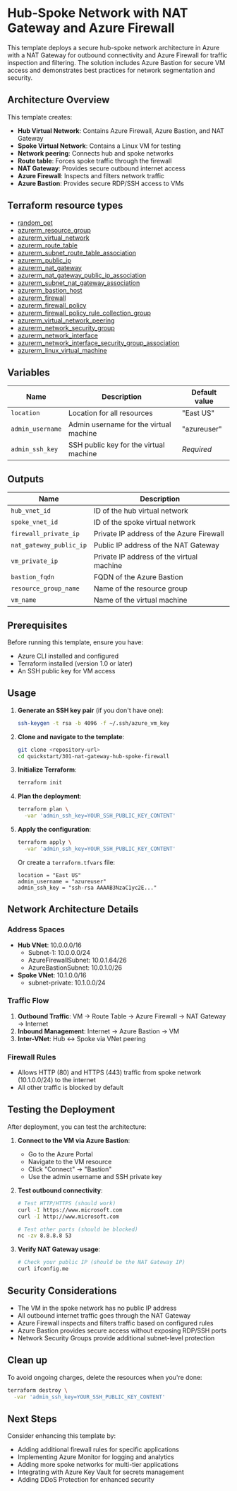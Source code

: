 # Hub-Spoke Network with NAT Gateway and Azure Firewall

This template deploys a secure hub-spoke network architecture in Azure with a NAT Gateway for outbound connectivity and Azure Firewall for traffic inspection and filtering. The solution includes Azure Bastion for secure VM access and demonstrates best practices for network segmentation and security.

## Architecture Overview

This template creates:

- **Hub Virtual Network**: Contains Azure Firewall, Azure Bastion, and NAT Gateway
- **Spoke Virtual Network**: Contains a Linux VM for testing
- **Network peering**: Connects hub and spoke networks
- **Route table**: Forces spoke traffic through the firewall
- **NAT Gateway**: Provides secure outbound internet access
- **Azure Firewall**: Inspects and filters network traffic
- **Azure Bastion**: Provides secure RDP/SSH access to VMs

## Terraform resource types

- [random_pet](https://registry.terraform.io/providers/hashicorp/random/latest/docs/resources/pet)
- [azurerm_resource_group](https://registry.terraform.io/providers/hashicorp/azurerm/latest/docs/resources/resource_group)
- [azurerm_virtual_network](https://registry.terraform.io/providers/hashicorp/azurerm/latest/docs/resources/virtual_network)
- [azurerm_route_table](https://registry.terraform.io/providers/hashicorp/azurerm/latest/docs/resources/route_table)
- [azurerm_subnet_route_table_association](https://registry.terraform.io/providers/hashicorp/azurerm/latest/docs/resources/subnet_route_table_association)
- [azurerm_public_ip](https://registry.terraform.io/providers/hashicorp/azurerm/latest/docs/resources/public_ip)
- [azurerm_nat_gateway](https://registry.terraform.io/providers/hashicorp/azurerm/latest/docs/resources/nat_gateway)
- [azurerm_nat_gateway_public_ip_association](https://registry.terraform.io/providers/hashicorp/azurerm/latest/docs/resources/nat_gateway_public_ip_association)
- [azurerm_subnet_nat_gateway_association](https://registry.terraform.io/providers/hashicorp/azurerm/latest/docs/resources/subnet_nat_gateway_association)
- [azurerm_bastion_host](https://registry.terraform.io/providers/hashicorp/azurerm/latest/docs/resources/bastion_host)
- [azurerm_firewall](https://registry.terraform.io/providers/hashicorp/azurerm/latest/docs/resources/firewall)
- [azurerm_firewall_policy](https://registry.terraform.io/providers/hashicorp/azurerm/latest/docs/resources/firewall_policy)
- [azurerm_firewall_policy_rule_collection_group](https://registry.terraform.io/providers/hashicorp/azurerm/latest/docs/resources/firewall_policy_rule_collection_group)
- [azurerm_virtual_network_peering](https://registry.terraform.io/providers/hashicorp/azurerm/latest/docs/resources/virtual_network_peering)
- [azurerm_network_security_group](https://registry.terraform.io/providers/hashicorp/azurerm/latest/docs/resources/network_security_group)
- [azurerm_network_interface](https://registry.terraform.io/providers/hashicorp/azurerm/latest/docs/resources/network_interface)
- [azurerm_network_interface_security_group_association](https://registry.terraform.io/providers/hashicorp/azurerm/latest/docs/resources/network_interface_security_group_association)
- [azurerm_linux_virtual_machine](https://registry.terraform.io/providers/hashicorp/azurerm/latest/docs/resources/linux_virtual_machine)

## Variables

| Name | Description | Default value |
|-|-|-|
| `location` | Location for all resources | "East US" |
| `admin_username` | Admin username for the virtual machine | "azureuser" |
| `admin_ssh_key` | SSH public key for the virtual machine | *Required* |

## Outputs

| Name | Description |
|-|-|
| `hub_vnet_id` | ID of the hub virtual network |
| `spoke_vnet_id` | ID of the spoke virtual network |
| `firewall_private_ip` | Private IP address of the Azure Firewall |
| `nat_gateway_public_ip` | Public IP address of the NAT Gateway |
| `vm_private_ip` | Private IP address of the virtual machine |
| `bastion_fqdn` | FQDN of the Azure Bastion |
| `resource_group_name` | Name of the resource group |
| `vm_name` | Name of the virtual machine |

## Prerequisites

Before running this template, ensure you have:

- Azure CLI installed and configured
- Terraform installed (version 1.0 or later)
- An SSH public key for VM access

## Usage

1. **Generate an SSH key pair** (if you don't have one):

   ```bash
   ssh-keygen -t rsa -b 4096 -f ~/.ssh/azure_vm_key
   ```

2. **Clone and navigate to the template**:

   ```bash
   git clone <repository-url>
   cd quickstart/301-nat-gateway-hub-spoke-firewall
   ```

3. **Initialize Terraform**:

   ```bash
   terraform init
   ```

4. **Plan the deployment**:

   ```bash
   terraform plan \
     -var 'admin_ssh_key=YOUR_SSH_PUBLIC_KEY_CONTENT'
   ```

5. **Apply the configuration**:

   ```bash
   terraform apply \
     -var 'admin_ssh_key=YOUR_SSH_PUBLIC_KEY_CONTENT'
   ```

   Or create a `terraform.tfvars` file:

   ```hcl
   location = "East US"
   admin_username = "azureuser"
   admin_ssh_key = "ssh-rsa AAAAB3NzaC1yc2E..."
   ```

## Network Architecture Details

### Address Spaces

- **Hub VNet**: 10.0.0.0/16
  - Subnet-1: 10.0.0.0/24
  - AzureFirewallSubnet: 10.0.1.64/26
  - AzureBastionSubnet: 10.0.1.0/26
- **Spoke VNet**: 10.1.0.0/16
  - subnet-private: 10.1.0.0/24

### Traffic Flow

1. **Outbound Traffic**: VM → Route Table → Azure Firewall → NAT Gateway → Internet
2. **Inbound Management**: Internet → Azure Bastion → VM
3. **Inter-VNet**: Hub ↔ Spoke via VNet peering

### Firewall Rules

- Allows HTTP (80) and HTTPS (443) traffic from spoke network (10.1.0.0/24) to the internet
- All other traffic is blocked by default

## Testing the Deployment

After deployment, you can test the architecture:

1. **Connect to the VM via Azure Bastion**:
   - Go to the Azure Portal
   - Navigate to the VM resource
   - Click "Connect" → "Bastion"
   - Use the admin username and SSH private key

2. **Test outbound connectivity**:

   ```bash
   # Test HTTP/HTTPS (should work)
   curl -I https://www.microsoft.com
   curl -I http://www.microsoft.com
   
   # Test other ports (should be blocked)
   nc -zv 8.8.8.8 53
   ```

3. **Verify NAT Gateway usage**:

   ```bash
   # Check your public IP (should be the NAT Gateway IP)
   curl ifconfig.me
   ```

## Security Considerations

- The VM in the spoke network has no public IP address
- All outbound internet traffic goes through the NAT Gateway
- Azure Firewall inspects and filters traffic based on configured rules
- Azure Bastion provides secure access without exposing RDP/SSH ports
- Network Security Groups provide additional subnet-level protection

## Clean up

To avoid ongoing charges, delete the resources when you're done:

```bash
terraform destroy \
  -var 'admin_ssh_key=YOUR_SSH_PUBLIC_KEY_CONTENT'
```

## Next Steps

Consider enhancing this template by:

- Adding additional firewall rules for specific applications
- Implementing Azure Monitor for logging and analytics
- Adding more spoke networks for multi-tier applications
- Integrating with Azure Key Vault for secrets management
- Adding DDoS Protection for enhanced security
